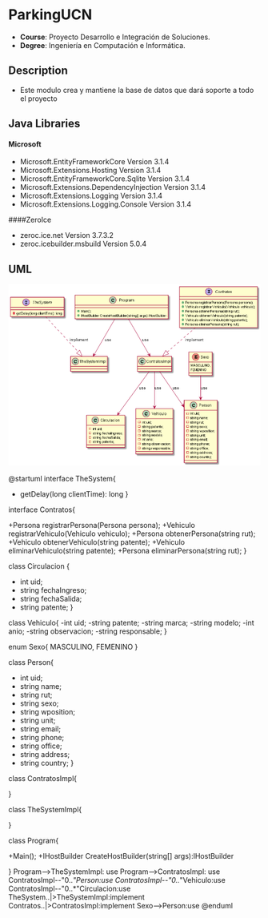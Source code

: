 
# ParkingUCN
- **Course**: Proyecto Desarrollo e Integración de Soluciones.
- **Degree**: Ingeniería en Computación e Informática.

## Description
- Este modulo crea y mantiene la base de datos que dará soporte a todo el proyecto

## Java Libraries
#### Microsoft
- Microsoft.EntityFrameworkCore Version 3.1.4
- Microsoft.Extensions.Hosting Version 3.1.4
- Microsoft.EntityFrameworkCore.Sqlite Version 3.1.4
- Microsoft.Extensions.DependencyInjection Version 3.1.4
- Microsoft.Extensions.Logging Version 3.1.4
- Microsoft.Extensions.Logging.Console Version 3.1.4

####ZeroIce
- zeroc.ice.net Version 3.7.3.2
- zeroc.icebuilder.msbuild Version 5.0.4

## UML

![Screenshot](../img/server.png)


@startuml
interface TheSystem{
- getDelay(long clientTime): long
}

interface Contratos{

+Persona registrarPersona(Persona persona);
+Vehiculo registrarVehiculo(Vehiculo vehiculo);
+Persona obtenerPersona(string rut);
+Vehiculo obtenerVehiculo(string patente);
+Vehiculo eliminarVehiculo(string patente);
+Persona eliminarPersona(string rut); 
}

class Circulacion {

- int uid;
- string fechaIngreso;
- string fechaSalida;
- string patente;
}

class Vehiculo{ 
-int uid;
-string patente;
-string marca;
-string modelo;
-int anio;
-string observacion;
-string responsable;
}

enum Sexo{
MASCULINO,
FEMENINO
}

class Person{

- int uid;
- string name; 
- string rut; 
- string sexo; 
- string wposition;
- string unit;
- string email; 
- string phone; 
- string office; 
- string address;
- string country;
}

class ContratosImpl{

}

class TheSystemImpl{

}


class Program{

+Main();
+IHostBuilder CreateHostBuilder(string[] args):IHostBuilder

}
Program-->TheSystemImpl: use
Program-->ContratosImpl: use
ContratosImpl--"0..*"Person:use
ContratosImpl--"0..*"Vehiculo:use
ContratosImpl--"0..*"Circulacion:use
TheSystem..|>TheSystemImpl:implement
Contratos..|>ContratosImpl:implement
Sexo-->Person:use
@enduml